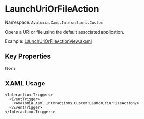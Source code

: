 # LaunchUriOrFileAction

Namespace: `Avalonia.Xaml.Interactions.Custom`

Opens a URI or file using the default associated application.

Example: [LaunchUriOrFileActionView.axaml](samples/BehaviorsTestApplication/Views/Pages/LaunchUriOrFileActionView.axaml)

## Key Properties
None

## XAML Usage
```xaml
<Interaction.Triggers>
  <EventTrigger>
    <Avalonia.Xaml.Interactions.Custom:LaunchUriOrFileAction/>
  </EventTrigger>
</Interaction.Triggers>
```
